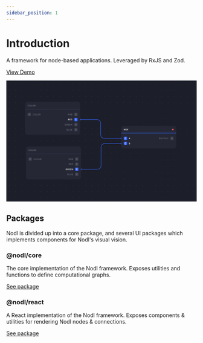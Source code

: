 ```yaml
---
sidebar_position: 1
---
```


# Introduction

A framework for node-based applications. Leveraged by RxJS and Zod.

[View Demo](https://codesandbox.io/s/agitated-elgamal-txqqql?file=/src/App.js)

![Visual representation of nodl](../static/img/nodl2.png)

## Packages

Nodl is divided up into a core package, and several UI packages which implements components for Nodl's visual vision.

### @nodl/core

The core implementation of the Nodl framework. Exposes utilities and functions to define computational graphs.

[See package](/docs/packages/core)

### @nodl/react

A React implementation of the Nodl framework. Exposes components & utilities for rendering Nodl nodes & connections.

[See package](/docs/packages/react)
